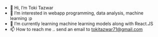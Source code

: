 - 👋 Hi, I’m Toki Tazwar
- 👀 I’m interested in webapp programming, data analysis, machine learning :p
- 🌱 I’m currently learning machine learning models along with React.JS
- 📫 How to reach me .. send an email to tokitazwar71@gmail.com

<!---
toki0709/toki0709 is a ✨ special ✨ repository because its `README.md` (this file) appears on your GitHub profile.
You can click the Preview link to take a look at your changes.
--->
